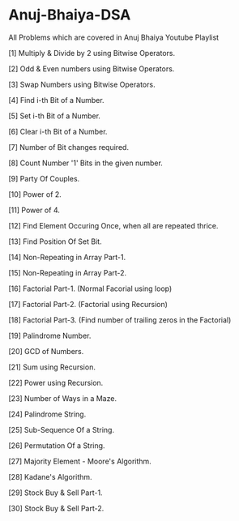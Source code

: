 # Anuj-Bhaiya-DSA
All Problems which are covered in Anuj Bhaiya Youtube Playlist

[1] Multiply & Divide by 2 using Bitwise Operators.

[2] Odd & Even numbers using Bitwise Operators.

[3] Swap Numbers using Bitwise Operators.

[4] Find i-th Bit of a Number.

[5] Set i-th Bit of a Number.

[6] Clear i-th Bit of a Number.

[7] Number of Bit changes required.

[8] Count Number '1' Bits in the given number.

[9] Party Of Couples.

[10] Power of 2.

[11] Power of 4.

[12] Find Element Occuring Once, when all are repeated thrice.

[13] Find Position Of Set Bit.

[14] Non-Repeating in Array Part-1.

[15] Non-Repeating in Array Part-2.

[16] Factorial Part-1. (Normal Facorial using loop)

[17] Factorial Part-2. (Factorial using Recursion)

[18] Factorial Part-3. (Find number of trailing zeros in the Factorial)

[19] Palindrome Number.

[20] GCD of Numbers.

[21] Sum using Recursion.

[22] Power using Recursion.

[23] Number of Ways in a Maze.

[24] Palindrome String.

[25] Sub-Sequence Of a String.

[26] Permutation Of a String.

[27] Majority Element - Moore's Algorithm.

[28] Kadane's Algorithm.

[29] Stock Buy & Sell Part-1.

[30] Stock Buy & Sell Part-2.
